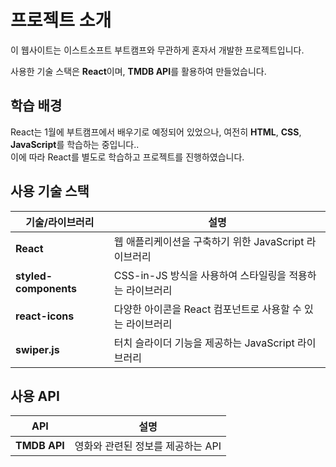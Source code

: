 # 프로젝트 소개

이 웹사이트는 이스트소프트 부트캠프와 무관하게 혼자서 개발한 프로젝트입니다. 

사용한 기술 스택은 **React**이며, **TMDB API**를 활용하여 만들었습니다.

## 학습 배경

React는 1월에 부트캠프에서 배우기로 예정되어 있었으나, 
여전히 **HTML**, **CSS**, **JavaScript**를 학습하는 중입니다.. <br/>
이에 따라 React를 별도로 학습하고 프로젝트를 진행하였습니다.

## 사용 기술 스택

| 기술/라이브러리 | 설명 |
| --- | --- |
| **React** | 웹 애플리케이션을 구축하기 위한 JavaScript 라이브러리 |
| **styled-components** | CSS-in-JS 방식을 사용하여 스타일링을 적용하는 라이브러리 |
| **react-icons** | 다양한 아이콘을 React 컴포넌트로 사용할 수 있는 라이브러리 |
| **swiper.js** | 터치 슬라이더 기능을 제공하는 JavaScript 라이브러리 |

## 사용 API

| API | 설명 |
| --- | --- |
| **TMDB API** | 영화와 관련된 정보를 제공하는 API |